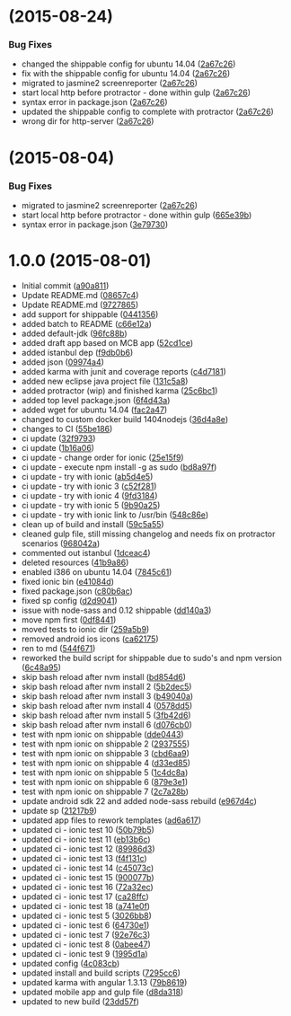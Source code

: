 <a name="1.0.2"></a>
#  (2015-08-24)


### Bug Fixes

* changed the shippable config for ubuntu 14.04 ([2a67c26](https://github.com/yafraorg/yafra-mobile/commit/8892d0e))
* fix with the shippable config for ubuntu 14.04 ([2a67c26](https://github.com/yafraorg/yafra-mobile/commit/e74d2bd))
* migrated to jasmine2 screenreporter ([2a67c26](https://github.com/yafraorg/yafra-mobile/commit/2a67c26))
* start local http before protractor - done within gulp ([2a67c26](https://github.com/yafraorg/yafra-mobile/commit/665e39b))
* syntax error in package.json ([2a67c26](https://github.com/yafraorg/yafra-mobile/commit/3e79730))
* updated the shippable config to complete with protractor ([2a67c26](https://github.com/yafraorg/yafra-mobile/commit/4a1c0e6))
* wrong dir for http-server ([2a67c26](https://github.com/yafraorg/yafra-mobile/commit/52bc122))



<a name="1.0.1"></a>
#  (2015-08-04)


### Bug Fixes

* migrated to jasmine2 screenreporter
 ([2a67c26](https://github.com/yafraorg/yafra-mobile/commit/2a67c26))
* start local http before protractor - done within gulp
 ([665e39b](https://github.com/yafraorg/yafra-mobile/commit/665e39b))
* syntax error in package.json
 ([3e79730](https://github.com/yafraorg/yafra-mobile/commit/3e79730))


<a name="1.0.0"></a>
# 1.0.0 (2015-08-01)


* Initial commit
 ([a90a811](https://github.com/yafraorg/yafra-mobile/commit/a90a811))
* Update README.md
 ([08657c4](https://github.com/yafraorg/yafra-mobile/commit/08657c4))
* Update README.md
 ([9727865](https://github.com/yafraorg/yafra-mobile/commit/9727865))
* add support for shippable
 ([0441356](https://github.com/yafraorg/yafra-mobile/commit/0441356))
* added batch to README
 ([c66e12a](https://github.com/yafraorg/yafra-mobile/commit/c66e12a))
* added default-jdk
 ([96fc88b](https://github.com/yafraorg/yafra-mobile/commit/96fc88b))
* added draft app based on MCB app
 ([52cd1ce](https://github.com/yafraorg/yafra-mobile/commit/52cd1ce))
* added istanbul dep
 ([f9db0b6](https://github.com/yafraorg/yafra-mobile/commit/f9db0b6))
* added json
 ([09974a4](https://github.com/yafraorg/yafra-mobile/commit/09974a4))
* added karma with junit and coverage reports
 ([c4d7181](https://github.com/yafraorg/yafra-mobile/commit/c4d7181))
* added new eclipse java project file
 ([131c5a8](https://github.com/yafraorg/yafra-mobile/commit/131c5a8))
* added protractor (wip) and finished karma
 ([25c6bc1](https://github.com/yafraorg/yafra-mobile/commit/25c6bc1))
* added top level package.json
 ([6f4d43a](https://github.com/yafraorg/yafra-mobile/commit/6f4d43a))
* added wget for ubuntu 14.04
 ([fac2a47](https://github.com/yafraorg/yafra-mobile/commit/fac2a47))
* changed to custom docker build 1404nodejs
 ([36d4a8e](https://github.com/yafraorg/yafra-mobile/commit/36d4a8e))
* changes to CI
 ([55be186](https://github.com/yafraorg/yafra-mobile/commit/55be186))
* ci update
 ([32f9793](https://github.com/yafraorg/yafra-mobile/commit/32f9793))
* ci update
 ([1b16a06](https://github.com/yafraorg/yafra-mobile/commit/1b16a06))
* ci update - change order for ionic
 ([25e15f9](https://github.com/yafraorg/yafra-mobile/commit/25e15f9))
* ci update - execute npm install -g as sudo
 ([bd8a97f](https://github.com/yafraorg/yafra-mobile/commit/bd8a97f))
* ci update - try with ionic
 ([ab5d4e5](https://github.com/yafraorg/yafra-mobile/commit/ab5d4e5))
* ci update - try with ionic 3
 ([c52f281](https://github.com/yafraorg/yafra-mobile/commit/c52f281))
* ci update - try with ionic 4
 ([9fd3184](https://github.com/yafraorg/yafra-mobile/commit/9fd3184))
* ci update - try with ionic 5
 ([9b90a25](https://github.com/yafraorg/yafra-mobile/commit/9b90a25))
* ci update - try with ionic link to /usr/bin
 ([548c86e](https://github.com/yafraorg/yafra-mobile/commit/548c86e))
* clean up of build and install
 ([59c5a55](https://github.com/yafraorg/yafra-mobile/commit/59c5a55))
* cleaned gulp file, still missing changelog and needs fix on protractor scenarios
 ([968042a](https://github.com/yafraorg/yafra-mobile/commit/968042a))
* commented out istanbul
 ([1dceac4](https://github.com/yafraorg/yafra-mobile/commit/1dceac4))
* deleted resources
 ([41b9a86](https://github.com/yafraorg/yafra-mobile/commit/41b9a86))
* enabled i386 on ubuntu 14.04
 ([7845c61](https://github.com/yafraorg/yafra-mobile/commit/7845c61))
* fixed ionic bin
 ([e41084d](https://github.com/yafraorg/yafra-mobile/commit/e41084d))
* fixed package.json
 ([c80b6ac](https://github.com/yafraorg/yafra-mobile/commit/c80b6ac))
* fixed sp config
 ([d2d9041](https://github.com/yafraorg/yafra-mobile/commit/d2d9041))
* issue with node-sass and 0.12 shippable
 ([dd140a3](https://github.com/yafraorg/yafra-mobile/commit/dd140a3))
* move npm first
 ([0df8441](https://github.com/yafraorg/yafra-mobile/commit/0df8441))
* moved tests to ionic dir
 ([259a5b9](https://github.com/yafraorg/yafra-mobile/commit/259a5b9))
* removed android ios icons
 ([ca62175](https://github.com/yafraorg/yafra-mobile/commit/ca62175))
* ren to md
 ([544f671](https://github.com/yafraorg/yafra-mobile/commit/544f671))
* reworked the build script for shippable due to sudo's and npm version
 ([6c48a95](https://github.com/yafraorg/yafra-mobile/commit/6c48a95))
* skip bash reload after nvm install
 ([bd854d6](https://github.com/yafraorg/yafra-mobile/commit/bd854d6))
* skip bash reload after nvm install 2
 ([5b2dec5](https://github.com/yafraorg/yafra-mobile/commit/5b2dec5))
* skip bash reload after nvm install 3
 ([b49040a](https://github.com/yafraorg/yafra-mobile/commit/b49040a))
* skip bash reload after nvm install 4
 ([0578dd5](https://github.com/yafraorg/yafra-mobile/commit/0578dd5))
* skip bash reload after nvm install 5
 ([3fb42d6](https://github.com/yafraorg/yafra-mobile/commit/3fb42d6))
* skip bash reload after nvm install 6
 ([d076cb0](https://github.com/yafraorg/yafra-mobile/commit/d076cb0))
* test with npm ionic on shippable
 ([dde0443](https://github.com/yafraorg/yafra-mobile/commit/dde0443))
* test with npm ionic on shippable 2
 ([2937555](https://github.com/yafraorg/yafra-mobile/commit/2937555))
* test with npm ionic on shippable 3
 ([cbd6aa9](https://github.com/yafraorg/yafra-mobile/commit/cbd6aa9))
* test with npm ionic on shippable 4
 ([d33ed85](https://github.com/yafraorg/yafra-mobile/commit/d33ed85))
* test with npm ionic on shippable 5
 ([1c4dc8a](https://github.com/yafraorg/yafra-mobile/commit/1c4dc8a))
* test with npm ionic on shippable 6
 ([879e3e1](https://github.com/yafraorg/yafra-mobile/commit/879e3e1))
* test with npm ionic on shippable 7
 ([2c7a28b](https://github.com/yafraorg/yafra-mobile/commit/2c7a28b))
* update android sdk 22 and added node-sass rebuild
 ([e967d4c](https://github.com/yafraorg/yafra-mobile/commit/e967d4c))
* update sp
 ([21217b9](https://github.com/yafraorg/yafra-mobile/commit/21217b9))
* updated app files to rework templates
 ([ad6a617](https://github.com/yafraorg/yafra-mobile/commit/ad6a617))
* updated ci - ionic test 10
 ([50b79b5](https://github.com/yafraorg/yafra-mobile/commit/50b79b5))
* updated ci - ionic test 11
 ([eb13b6c](https://github.com/yafraorg/yafra-mobile/commit/eb13b6c))
* updated ci - ionic test 12
 ([89986d3](https://github.com/yafraorg/yafra-mobile/commit/89986d3))
* updated ci - ionic test 13
 ([f4f131c](https://github.com/yafraorg/yafra-mobile/commit/f4f131c))
* updated ci - ionic test 14
 ([c45073c](https://github.com/yafraorg/yafra-mobile/commit/c45073c))
* updated ci - ionic test 15
 ([900077b](https://github.com/yafraorg/yafra-mobile/commit/900077b))
* updated ci - ionic test 16
 ([72a32ec](https://github.com/yafraorg/yafra-mobile/commit/72a32ec))
* updated ci - ionic test 17
 ([ca28ffc](https://github.com/yafraorg/yafra-mobile/commit/ca28ffc))
* updated ci - ionic test 18
 ([a741e0f](https://github.com/yafraorg/yafra-mobile/commit/a741e0f))
* updated ci - ionic test 5
 ([3026bb8](https://github.com/yafraorg/yafra-mobile/commit/3026bb8))
* updated ci - ionic test 6
 ([64730e1](https://github.com/yafraorg/yafra-mobile/commit/64730e1))
* updated ci - ionic test 7
 ([92e76c3](https://github.com/yafraorg/yafra-mobile/commit/92e76c3))
* updated ci - ionic test 8
 ([0abee47](https://github.com/yafraorg/yafra-mobile/commit/0abee47))
* updated ci - ionic test 9
 ([1995d1a](https://github.com/yafraorg/yafra-mobile/commit/1995d1a))
* updated config
 ([4c083cb](https://github.com/yafraorg/yafra-mobile/commit/4c083cb))
* updated install and build scripts
 ([7295cc6](https://github.com/yafraorg/yafra-mobile/commit/7295cc6))
* updated karma with angular 1.3.13
 ([79b8619](https://github.com/yafraorg/yafra-mobile/commit/79b8619))
* updated mobile app and gulp file
 ([d8da318](https://github.com/yafraorg/yafra-mobile/commit/d8da318))
* updated to new build
 ([23dd57f](https://github.com/yafraorg/yafra-mobile/commit/23dd57f))



